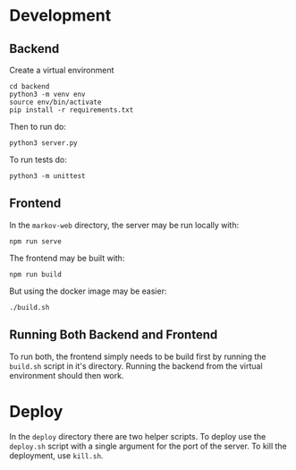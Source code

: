 # Development

## Backend

Create a virtual environment

    cd backend
    python3 -m venv env
    source env/bin/activate
    pip install -r requirements.txt

Then to run do:

    python3 server.py

To run tests do:

    python3 -m unittest

## Frontend

In the `markov-web` directory, the server may be run locally with:

    npm run serve

The frontend may be built with:

    npm run build

But using the docker image may be easier:

    ./build.sh

## Running Both Backend and Frontend

To run both, the frontend simply needs to be build first by running the
`build.sh` script in it's directory. Running the backend from the virtual
environment should then work.

# Deploy

In the `deploy` directory there are two helper scripts. To deploy use the
`deploy.sh` script with a single argument for the port of the server. To kill
the deployment, use `kill.sh`.
